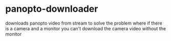 # panopto-downloader
downloads panopto video from stream to solve the problem where if there is a camera and a monitor you can't download the camera video without the monitor
